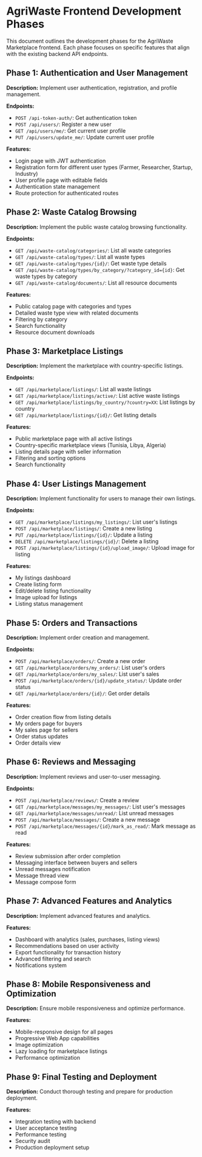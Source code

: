 # AgriWaste Frontend Development Phases

This document outlines the development phases for the AgriWaste Marketplace frontend. Each phase focuses on specific features that align with the existing backend API endpoints.

## Phase 1: Authentication and User Management

**Description:** Implement user authentication, registration, and profile management.

**Endpoints:**
- `POST /api-token-auth/`: Get authentication token
- `POST /api/users/`: Register a new user
- `GET /api/users/me/`: Get current user profile
- `PUT /api/users/update_me/`: Update current user profile

**Features:**
- Login page with JWT authentication
- Registration form for different user types (Farmer, Researcher, Startup, Industry)
- User profile page with editable fields
- Authentication state management
- Route protection for authenticated routes

## Phase 2: Waste Catalog Browsing

**Description:** Implement the public waste catalog browsing functionality.

**Endpoints:**
- `GET /api/waste-catalog/categories/`: List all waste categories
- `GET /api/waste-catalog/types/`: List all waste types
- `GET /api/waste-catalog/types/{id}/`: Get waste type details
- `GET /api/waste-catalog/types/by_category/?category_id={id}`: Get waste types by category
- `GET /api/waste-catalog/documents/`: List all resource documents

**Features:**
- Public catalog page with categories and types
- Detailed waste type view with related documents
- Filtering by category
- Search functionality
- Resource document downloads

## Phase 3: Marketplace Listings

**Description:** Implement the marketplace with country-specific listings.

**Endpoints:**
- `GET /api/marketplace/listings/`: List all waste listings
- `GET /api/marketplace/listings/active/`: List active waste listings
- `GET /api/marketplace/listings/by_country/?country=XX`: List listings by country
- `GET /api/marketplace/listings/{id}/`: Get listing details

**Features:**
- Public marketplace page with all active listings
- Country-specific marketplace views (Tunisia, Libya, Algeria)
- Listing details page with seller information
- Filtering and sorting options
- Search functionality

## Phase 4: User Listings Management

**Description:** Implement functionality for users to manage their own listings.

**Endpoints:**
- `GET /api/marketplace/listings/my_listings/`: List user's listings
- `POST /api/marketplace/listings/`: Create a new listing
- `PUT /api/marketplace/listings/{id}/`: Update a listing
- `DELETE /api/marketplace/listings/{id}/`: Delete a listing
- `POST /api/marketplace/listings/{id}/upload_image/`: Upload image for listing

**Features:**
- My listings dashboard
- Create listing form
- Edit/delete listing functionality
- Image upload for listings
- Listing status management

## Phase 5: Orders and Transactions

**Description:** Implement order creation and management.

**Endpoints:**
- `POST /api/marketplace/orders/`: Create a new order
- `GET /api/marketplace/orders/my_orders/`: List user's orders
- `GET /api/marketplace/orders/my_sales/`: List user's sales
- `POST /api/marketplace/orders/{id}/update_status/`: Update order status
- `GET /api/marketplace/orders/{id}/`: Get order details

**Features:**
- Order creation flow from listing details
- My orders page for buyers
- My sales page for sellers
- Order status updates
- Order details view

## Phase 6: Reviews and Messaging

**Description:** Implement reviews and user-to-user messaging.

**Endpoints:**
- `POST /api/marketplace/reviews/`: Create a review
- `GET /api/marketplace/messages/my_messages/`: List user's messages
- `GET /api/marketplace/messages/unread/`: List unread messages
- `POST /api/marketplace/messages/`: Create a new message
- `POST /api/marketplace/messages/{id}/mark_as_read/`: Mark message as read

**Features:**
- Review submission after order completion
- Messaging interface between buyers and sellers
- Unread messages notification
- Message thread view
- Message compose form

## Phase 7: Advanced Features and Analytics

**Description:** Implement advanced features and analytics.

**Features:**
- Dashboard with analytics (sales, purchases, listing views)
- Recommendations based on user activity
- Export functionality for transaction history
- Advanced filtering and search
- Notifications system

## Phase 8: Mobile Responsiveness and Optimization

**Description:** Ensure mobile responsiveness and optimize performance.

**Features:**
- Mobile-responsive design for all pages
- Progressive Web App capabilities
- Image optimization
- Lazy loading for marketplace listings
- Performance optimization

## Phase 9: Final Testing and Deployment

**Description:** Conduct thorough testing and prepare for production deployment.

**Features:**
- Integration testing with backend
- User acceptance testing
- Performance testing
- Security audit
- Production deployment setup 